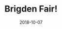 ---
title: Brigden Fair!
description: A Thanksgiving tradition for many in and around Sarnia.
permalink: /posts/brigden-fair/
date: 2018-10-07
tagz:
 - western ontario
 - things to do
---